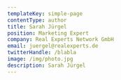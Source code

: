 ```yaml
---
templateKey: simple-page
contentType: author
title: Sarah Jürgel
position: Marketing Expert
company: Real Experts Network GmbH
email: juergel@realexperts.de
twitterHandle: /blabla
image: /img/photo.jpg
description: Sarah Jürgel
---
```


